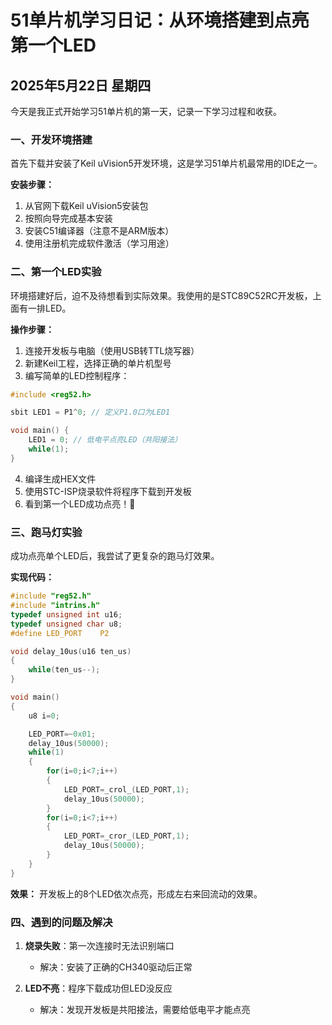 # 51单片机学习日记：从环境搭建到点亮第一个LED

## 2025年5月22日 星期四

今天是我正式开始学习51单片机的第一天，记录一下学习过程和收获。

### 一、开发环境搭建

首先下载并安装了Keil uVision5开发环境，这是学习51单片机最常用的IDE之一。

**安装步骤：**
1. 从官网下载Keil uVision5安装包
2. 按照向导完成基本安装
3. 安装C51编译器（注意不是ARM版本）
4. 使用注册机完成软件激活（学习用途）


### 二、第一个LED实验

环境搭建好后，迫不及待想看到实际效果。我使用的是STC89C52RC开发板，上面有一排LED。

**操作步骤：**
1. 连接开发板与电脑（使用USB转TTL烧写器）
2. 新建Keil工程，选择正确的单片机型号
3. 编写简单的LED控制程序：

```c
#include <reg52.h>

sbit LED1 = P1^0; // 定义P1.0口为LED1

void main() {
    LED1 = 0; // 低电平点亮LED（共阳接法）
    while(1);
}
```

4. 编译生成HEX文件
5. 使用STC-ISP烧录软件将程序下载到开发板
6. 看到第一个LED成功点亮！🎉

### 三、跑马灯实验

成功点亮单个LED后，我尝试了更复杂的跑马灯效果。

**实现代码：**

```c
#include "reg52.h"
#include "intrins.h"
typedef unsigned int u16;
typedef unsigned char u8;
#define LED_PORT	P2	

void delay_10us(u16 ten_us)
{
	while(ten_us--);	
}

void main()
{	
   	u8 i=0;

	LED_PORT=~0x01;
	delay_10us(50000);
	while(1)
	{
		for(i=0;i<7;i++)	 
		{									  
			LED_PORT=_crol_(LED_PORT,1);
			delay_10us(50000); 	
		}
		for(i=0;i<7;i++)	
		{
			LED_PORT=_cror_(LED_PORT,1);
			delay_10us(50000);	
		}	
	}		
}
```

**效果：** 开发板上的8个LED依次点亮，形成左右来回流动的效果。

### 四、遇到的问题及解决

1. **烧录失败**：第一次连接时无法识别端口
   - 解决：安装了正确的CH340驱动后正常

2. **LED不亮**：程序下载成功但LED没反应
   - 解决：发现开发板是共阳接法，需要给低电平才能点亮
